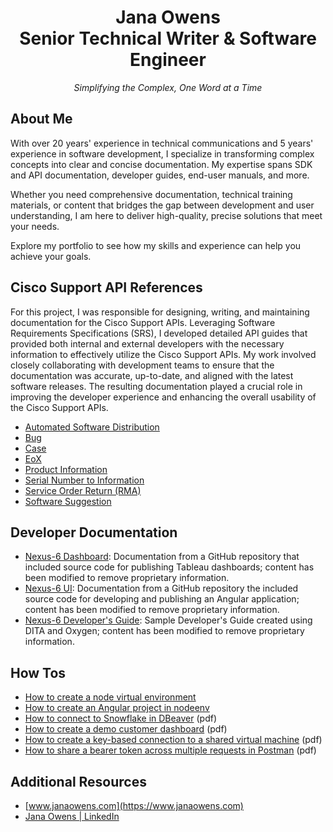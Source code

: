 <h1 align="center">Jana Owens<br/>
Senior Technical Writer & Software Engineer</h1>

<p align="center" style="font-style: italic">Simplifying the Complex, One Word at a Time</p>

## About Me
With over 20 years' experience in technical communications and 5 years' experience in software development, I specialize in transforming complex concepts into clear and concise documentation. My expertise spans SDK and API documentation, developer guides, end-user manuals, and more.

Whether you need comprehensive documentation, technical training materials, or content that bridges the gap between development and user understanding, I am here to deliver high-quality, precise solutions that meet your needs.

Explore my portfolio to see how my skills and experience can help you achieve your goals.

## Cisco Support API References

For this project, I was responsible for designing, writing, and maintaining documentation for the Cisco Support APIs. Leveraging Software Requirements Specifications (SRS), I developed detailed API guides that provided both internal and external developers with the necessary information to effectively utilize the Cisco Support APIs. My work involved closely collaborating with development teams to ensure that the documentation was accurate, up-to-date, and aligned with the latest software releases. The resulting documentation played a crucial role in improving the developer experience and enhancing the overall usability of the Cisco Support APIs.

* [Automated Software Distribution](https://developer.cisco.com/docs/support-apis/automated-software-distribution)
* [Bug](https://developer.cisco.com/docs/support-apis/bug)
* [Case](https://developer.cisco.com/docs/support-apis/case)
* [EoX](https://developer.cisco.com/docs/support-apis/eox)
* [Product Information](https://developer.cisco.com/docs/support-apis/product-information)
* [Serial Number to Information](https://developer.cisco.com/docs/support-apis/serial-number-to-information)
* [Service Order Return (RMA)](https://developer.cisco.com/docs/support-apis/service-order-return-rma)
* [Software Suggestion](https://developer.cisco.com/docs/support-apis/software-suggestion)

## Developer Documentation

* [Nexus-6 Dashboard](./nexus-6-dashboard/README.md): Documentation from a GitHub repository that included source code for publishing Tableau dashboards; content has been modified to remove proprietary information.
* [Nexus-6 UI](./nexus-6-ui/README.md): Documentation from a GitHub repository the included source code for developing and publishing an Angular application; content has been modified to remove proprietary information.
* [Nexus-6 Developer's Guide](https://xoana.github.io/index.html): Sample Developer's Guide created using DITA and Oxygen; content has been modified to remove proprietary information.


## How Tos

* [How to create a node virtual environment](/docs/create-nodeenv.md)
* [How to create an Angular project in nodeenv](/docs/angular_in_nodeenv.md)
* [How to connect to Snowflake in DBeaver](/docs/configure-snowflake-connection-in-dbeaver.pdf) (pdf)
* [How to create a demo customer dashboard](/docs/create-tableau-demo-dashboard.pdf) (pdf)
* [How to create a key-based connection to a shared virtual machine](/docs/create-key-based-connection.pdf) (pdf)
* [How to share a bearer token across multiple requests in Postman](/docs/sharing-bearer-token-across-multiple-requests.pdf) (pdf)


## Additional Resources
* [www.janaowens.com](https://www.janaowens.com)
* [Jana Owens | LinkedIn](https://www.linkedin.com/in/janaowens)
